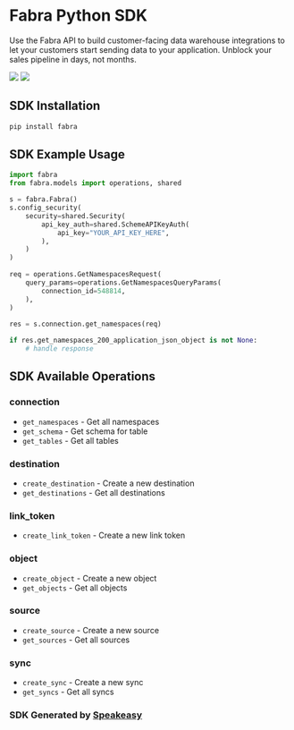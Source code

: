 # Fabra Python SDK

<div align="left">
   <p>Use the Fabra API to build customer-facing data warehouse integrations to let your customers start sending data to your application. Unblock your sales pipeline in days, not months.</p>
   <a href="https://github.com/fabra-io/python-sdk/actions"><img src="https://img.shields.io/github/actions/workflow/status/fabra-io/python-sdk/speakeasy_sdk_generation.yml?style=for-the-badge" /></a>
   <a href="https://www.fabra.io/#Email-Hero"><img src="https://img.shields.io/static/v1?label=Docs&message=Sign Up&color=2ca47c&style=for-the-badge" /></a>
</div>

<!-- Start SDK Installation -->
## SDK Installation

```bash
pip install fabra
```
<!-- End SDK Installation -->

## SDK Example Usage
<!-- Start SDK Example Usage -->
```python
import fabra
from fabra.models import operations, shared

s = fabra.Fabra()
s.config_security(
    security=shared.Security(
        api_key_auth=shared.SchemeAPIKeyAuth(
            api_key="YOUR_API_KEY_HERE",
        ),
    )
)
   
req = operations.GetNamespacesRequest(
    query_params=operations.GetNamespacesQueryParams(
        connection_id=548814,
    ),
)
    
res = s.connection.get_namespaces(req)

if res.get_namespaces_200_application_json_object is not None:
    # handle response
```
<!-- End SDK Example Usage -->

<!-- Start SDK Available Operations -->
## SDK Available Operations


### connection

* `get_namespaces` - Get all namespaces
* `get_schema` - Get schema for table
* `get_tables` - Get all tables

### destination

* `create_destination` - Create a new destination
* `get_destinations` - Get all destinations

### link_token

* `create_link_token` - Create a new link token

### object

* `create_object` - Create a new object
* `get_objects` - Get all objects

### source

* `create_source` - Create a new source
* `get_sources` - Get all sources

### sync

* `create_sync` - Create a new sync
* `get_syncs` - Get all syncs
<!-- End SDK Available Operations -->

### SDK Generated by [Speakeasy](https://docs.speakeasyapi.dev/docs/using-speakeasy/client-sdks)
